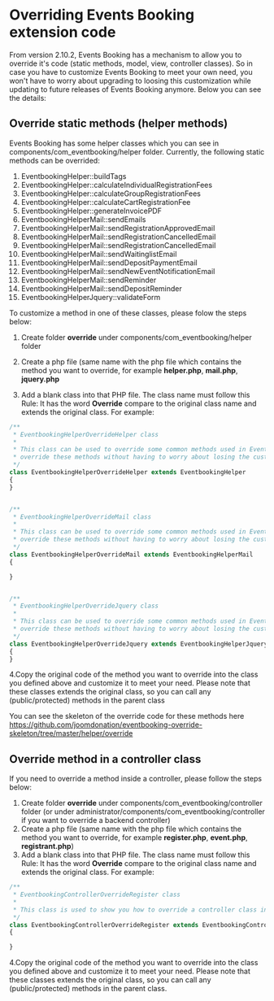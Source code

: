 # Overriding Events Booking extension code

From version 2.10.2, Events Booking has a mechanism to allow you to override it's code (static methods, model, view, controller classes). So in case you have to customize Events Booking to meet your own need, you won't have to worry about upgrading to loosing this customization while updating to future releases of Events Booking anymore. Below you can see the details:

## Override static methods (helper methods)

Events Booking has some helper classes which you can see in components/com_eventbooking/helper folder. Currently, the following static methods can be overrided:

1. EventbookingHelper::buildTags
2. EventbookingHelper::calculateIndividualRegistrationFees
3. EventbookingHelper::calculateGroupRegistrationFees
4. EventbookingHelper::calculateCartRegistrationFee
5. EventbookingHelper::generateInvoicePDF
6. EventbookingHelperMail::sendEmails
7. EventbookingHelperMail::sendRegistrationApprovedEmail
8. EventbookingHelperMail::sendRegistrationCancelledEmail
9. EventbookingHelperMail::sendRegistrationCancelledEmail
10. EventbookingHelperMail::sendWaitinglistEmail
11. EventbookingHelperMail::sendDepositPaymentEmail
12. EventbookingHelperMail::sendNewEventNotificationEmail
13. EventbookingHelperMail::sendReminder
14. EventbookingHelperMail::sendDepositReminder
15. EventbookingHelperJquery::validateForm



To customize a method in one of these classes, please folow the steps below:

1. Create folder **override** under components/com_eventbooking/helper folder 
2. Create a php file (same name with the php file which contains the method you want to override, for example **helper.php**, **mail.php**, **jquery.php**

3. Add a blank class into that PHP file. The class name must follow this Rule: It has the word **Override** compare to the original class name and extends the original class. For example:

```php
/**
 * EventbookingHelperOverrideHelper class
 *
 * This class can be used to override some common methods used in EventbookingHellper class. It is needed when you need to
 * override these methods without having to worry about losing the customization while updating to future releases of Events Booking
 */
class EventbookingHelperOverrideHelper extends EventbookingHelper
{
}


/**
 * EventbookingHelperOverrideMail class
 *
 * This class can be used to override some common methods used in EventbookingHellperMail class. It is needed when you need to
 * override these methods without having to worry about losing the customization while updating to future releases of Events Booking
 */
class EventbookingHelperOverrideMail extends EventbookingHelperMail
{

}


/**
 * EventbookingHelperOverrideJquery class
 *
 * This class can be used to override some common methods used in EventbookingHelperOverrideJquery class. It is needed when you need to
 * override these methods without having to worry about losing the customization while updating to future releases of Events Booking
 */
class EventbookingHelperOverrideJquery extends EventbookingHelperJquery
{
}
```
4.Copy the original code of the method you want to override into the class you defined above and customize it to meet your need. Please note that these classes extends the original class, so you can call any (public/protected) methods in the parent class

You can see the skeleton of the override code for these methods here https://github.com/joomdonation/eventbooking-override-skeleton/tree/master/helper/override

## Override method in a controller class

If you need to override a method inside a controller, please follow the steps below:

1. Create folder **override** under components/com_eventbooking/controller folder (or under  administrator/components/com_eventbooking/controller if you want to override a backend controller)
2. Create a php file (same name with the php file which contains the method you want to override, for example **register.php**, **event.php**, **registrant.php**)
3. Add a blank class into that PHP file. The class name must follow this Rule: It has the word **Override** compare to the original class name and extends the original class. For example:

```php
/**
 * EventbookingControllerOverrideRegister class
 *
 * This class is used to show you how to override a controller class in Events Booking.
 */
class EventbookingControllerOverrideRegister extends EventbookingControllerRegister
{

}
```
4.Copy the original code of the method you want to override into the class you defined above and customize it to meet your need. Please note that these classes extends the original class, so you can call any (public/protected) methods in the parent class. 
